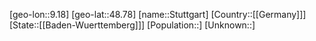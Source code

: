 ﻿---
location: [48.78,9.18]
type: City
tags:
- geo/City


SpocWebEntityId: 34636
isDeleted: false
confidential: public

---
[geo-lon::9.18]
[geo-lat::48.78]
[name::Stuttgart]
[Country::[[Germany]]]
[State::[[Baden-Wuerttemberg]]]
[Population::]
[Unknown::]

